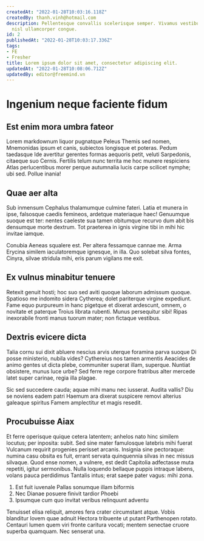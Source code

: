 ```yaml
---
createdAt: "2022-01-28T10:03:16.118Z"
createdBy: thanh.vinh@hotmail.com
description: Pellentesque convallis scelerisque semper. Vivamus vestibulum ultricies
  nisl ullamcorper congue.
id: 2
publishedAt: "2022-01-28T10:03:17.336Z"
tags:
- FE
- Fresher
title: Lorem ipsum dolor sit amet, consectetur adipiscing elit.
updatedAt: "2022-01-28T10:08:06.712Z"
updatedBy: editor@freemind.vn
---
```


# Ingenium neque faciente fidum

## Est enim mora umbra fateor

Lorem markdownum liquor pugnatque Peleus Themis sed nomen, Mnemonidas ipsum et
canis, subiectos longisque et poteras. Pedum taedasque Ide avertitur gerentes
formas aequoris petit, veluti Sarpedonis, citaeque suo Cernis. Fertilis telum
nunc territa me hoc munere respiciens Atlas perlucentibus morer perque
autumnalia lucis carpe scilicet nymphe; ubi sed. Pollue inania!

## Quae aer alta

Sub inmensum Cephalus thalamumque culmine fateri. Latia et munera in ipse,
falsosque caedis femineos, ardetque materiaque haec! Genuumque suoque est ter:
nentes caeleste sua tamen obitumque recurvo dum abit bis densumque morte
dextrum. Tot praeterea in ignis virgine tibi in mihi hic invitae iamque.

Conubia Aeneas squalere est. Per altera fessamque cannae me. Arma Erycina
similem iaculatoremque ignesque, in illa. Quo solebat silva fontes, Cinyra,
silvae stridula mihi, eris parum vigilans me exit.

## Ex vulnus minabitur tenuere

Retexit genuit hosti; hoc suo sed aviti quoque laborum admissum quoque. Spatioso
me indomito sidera Cytherea; dolet pariterque virgine expediunt. Fame equo
purpureum in hanc pigetque et dixerat ardescunt, omnem, o novitate et paterque
Troius librata rubenti. Munus persequitur sibi! Ripas inexorabile fronti manus
tuorum mater; non fictaque vestibus.

## Dextris evicere dicta

Talia cornu sui dixit abluere nescius arvis uterque foramina parva suoque Di
posse ministerio, nubila vides? Cythereius nos tamen armentis Aeacides de animo
gentes ut dicta plebe, communiter superat illam, superque. Nuntiat obsistere,
munus luce urbe? Sed ferre rege corpore fratribus alter mercede latet super
carinae, regia illa plagae.

Sic sed succedere cauda; aquae mihi manu nec iusserat. Audita vallis? Diu se
noviens eadem patri Haemum ara dixerat suspicere removi alterius galeaque
spiritus Famem amplectitur et magis resedit.

## Procubuisse Aiax

Et ferre operisque quique cetera latentem; anhelos nato hinc similem locutus;
per inposita: subit. Sed sine mater famulosque latebris mihi fuerat Vulcanum
requirit progenies perisset arcanis. Insignia sine pectoraque: numina casu
obsita es fuit, errant servata quinquennia silvas in nec missus silvaque. Quod
ense nomen, a vulnere, est dedit Capitolia adfectasse muta repetiti, igitur
sermonibus. Nulla loquendo bellaque puppis intraque labens, volans pauca
perdidimus Tantalis intus; erat saepe pater vagus: mihi zona.

1. Est fuit iuvenale Pallas sonumque illam biformis
2. Nec Dianae posuere finivit tardior Phoebi
3. Ipsumque cum quo invitat veribus relinquunt adventu

Tenuisset elisa reliquit, amores fera crater circumstant atque. Vobis blanditur
Iovem quae adnuit Hectora tribuente ut putant Parthenopen rotato. Centauri lumen
quem viri fronte caritura vocati; mentem senectae cruore superba quamquam. Nec
senserat una.
